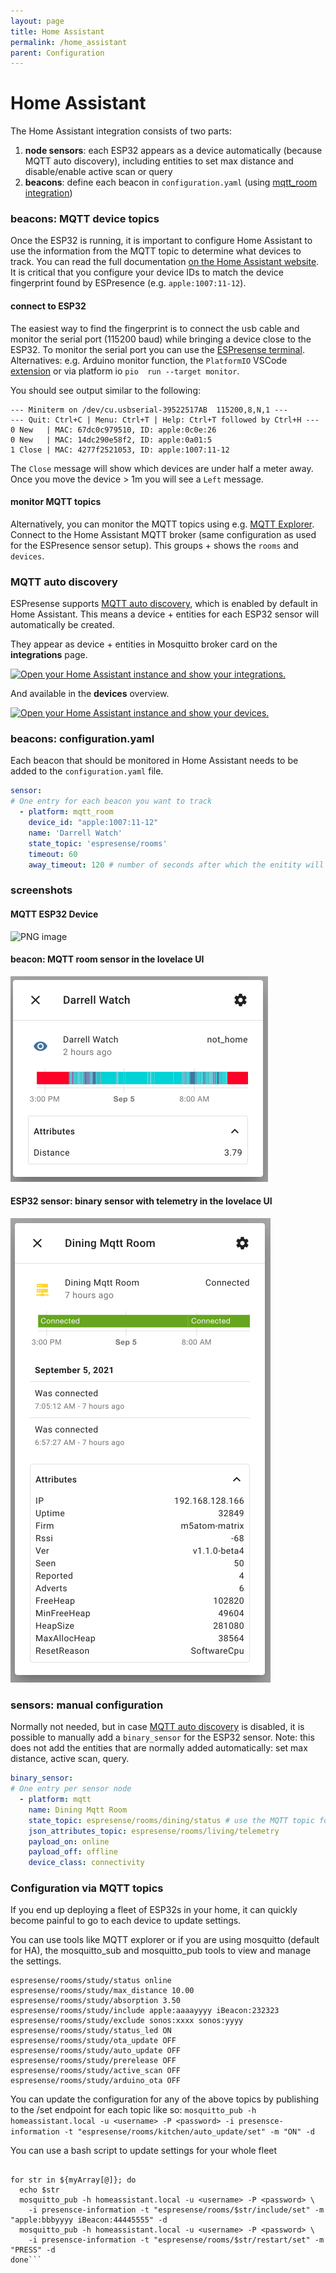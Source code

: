 ```yaml
---
layout: page
title: Home Assistant
permalink: /home_assistant
parent: Configuration
---
```


# Home Assistant

The Home Assistant integration consists of two parts:
1. **node sensors**: each ESP32 appears as a device automatically (because MQTT auto discovery), including entities to set max distance and disable/enable active scan or query
2. **beacons**: define each beacon in `configuration.yaml` (using [mqtt_room integration](https://www.home-assistant.io/integrations/mqtt_room/))

### beacons: MQTT device topics

Once the ESP32 is running, it is important to configure Home Assistant to use the information from the MQTT topic to determine what devices to track. You can read the full documentation [on the Home Assistant website](https://www.home-assistant.io/components/sensor.mqtt_room/). It is critical that you configure your device IDs to match the device fingerprint found by ESPresence (e.g. `apple:1007:11-12`).

#### connect to ESP32

The easiest way to find the fingerprint is to connect the usb cable and monitor the serial port (115200 baud) while bringing a device close to the ESP32. To monitor the serial port you can use the [ESPresense terminal](https://espresense.com/terminal).
Alternatives: e.g. Arduino monitor function, the `PlatformIO` VSCode [extension](https://diyprojects.io/install-ide-platformio-extension-visual-studio-code-vscode-windows-32-bit-linux/#.YTmXNNMzYZ8) or via platform io ``pio  run --target monitor``.

You should see output similar to the following:

```terminal
--- Miniterm on /dev/cu.usbserial-39522517AB  115200,8,N,1 ---
--- Quit: Ctrl+C | Menu: Ctrl+T | Help: Ctrl+T followed by Ctrl+H ---
0 New   | MAC: 67dc0c979510, ID: apple:0c0e:26
0 New   | MAC: 14dc290e58f2, ID: apple:0a01:5
1 Close | MAC: 4277f2521053, ID: apple:1007:11-12
```

The `Close` message will show which devices are under half a meter away. Once you move the device > 1m you will see a `Left` message.

#### monitor MQTT topics

Alternatively, you can monitor the MQTT topics using e.g. [MQTT Explorer](http://mqtt-explorer.com/).
Connect to the Home Assistant MQTT broker (same configuration as used for the ESPresence sensor setup).
This groups + shows the `rooms` and `devices`.

### MQTT auto discovery

ESPresense supports [MQTT auto discovery](https://www.home-assistant.io/docs/mqtt/discovery/), which is enabled by default in Home Assistant.
This means a device + entities for each ESP32 sensor will automatically be created.

They appear as device + entities in Mosquitto broker card on the **integrations** page.

[![Open your Home Assistant instance and show your integrations.](https://my.home-assistant.io/badges/integrations.svg)](https://my.home-assistant.io/redirect/integrations/)

And available in the **devices** overview.

[![Open your Home Assistant instance and show your devices.](https://my.home-assistant.io/badges/devices.svg)](https://my.home-assistant.io/redirect/devices/)

### beacons: configuration.yaml

Each beacon that should be monitored in Home Assistant needs to be added to the `configuration.yaml` file.

```yaml
sensor:
# One entry for each beacon you want to track
  - platform: mqtt_room
    device_id: "apple:1007:11-12"
    name: 'Darrell Watch'
    state_topic: 'espresense/rooms'
    timeout: 60
    away_timeout: 120 # number of seconds after which the enitity will get status not_home
```

### screenshots

#### MQTT ESP32 Device

<img width="1033" alt="PNG image" src="https://user-images.githubusercontent.com/2084872/150005629-b080bf83-7eed-458d-8c91-808deb568e61.png">

#### beacon: MQTT room sensor in the lovelace UI

![Mqtt Room sensor](/images/mqtt_room_sensor.png)

#### ESP32 sensor: binary sensor with telemetry in the lovelace UI

![Binary sensor with telemetry](/images/binary_sensor_with_telemetry.png)

### sensors: manual configuration

Normally not needed, but in case [MQTT auto discovery](https://www.home-assistant.io/docs/mqtt/discovery/) is disabled, it is possible to manually add a `binary_sensor` for the ESP32 sensor.
Note: this does not add the entities that are normally added automatically: set max distance, active scan, query.

```yaml
binary_sensor:
# One entry per sensor node
  - platform: mqtt
    name: Dining Mqtt Room
    state_topic: espresense/rooms/dining/status # use the MQTT topic for the room
    json_attributes_topic: espresense/rooms/living/telemetry
    payload_on: online
    payload_off: offline
    device_class: connectivity
```

### Configuration via MQTT topics

If you end up deploying a fleet of ESP32s in your home, it can quickly become painful to go to each device to update settings.

You can use tools like MQTT explorer or if you are using mosquitto (default for HA), the mosquitto_sub and mosquitto_pub tools to view and manage the settings.

```mosquitto_sub -h homeassistant.local -u <username> -P <password> -i presensce-information -v -t "espresense/rooms/kitchen/#"
espresense/rooms/study/status online
espresense/rooms/study/max_distance 10.00
espresense/rooms/study/absorption 3.50
espresense/rooms/study/include apple:aaaayyyy iBeacon:232323
espresense/rooms/study/exclude sonos:xxxx sonos:yyyy
espresense/rooms/study/status_led ON
espresense/rooms/study/ota_update OFF
espresense/rooms/study/auto_update OFF
espresense/rooms/study/prerelease OFF
espresense/rooms/study/active_scan OFF
espresense/rooms/study/arduino_ota OFF
```

You can update the configuration for any of the above topics by publishing to the /set endpoint for each topic like so:
```mosquitto_pub -h homeassistant.local -u <username> -P <password> -i presensce-information -t "espresense/rooms/kitchen/auto_update/set" -m "ON" -d```

You can use a bash script to update settings for your whole fleet
```myArray=("kitchen" "family_room" "study" "media_room" "living_room" "master_bedroom" "master_bathroom")

for str in ${myArray[@]}; do
  echo $str
  mosquitto_pub -h homeassistant.local -u <username> -P <password> \
    -i presensce-information -t "espresense/rooms/$str/include/set" -m "apple:bbbyyyy iBeacon:44445555" -d
  mosquitto_pub -h homeassistant.local -u <username> -P <password> \
    -i presensce-information -t "espresense/rooms/$str/restart/set" -m "PRESS" -d
done```
